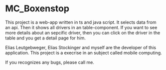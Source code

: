 # MC_Boxenstop
This project is a web-app written in ts and java script. It selects data from an api. Then it shows all drivers in an table-component. If you want to see more details about an sepcific driver, then you can click on the driver in the table and you get a detail page for him.

Elias Leutgebweger, Elias Stockinger and myself are the developer of this application.
This project is a execrise in an subject called mobile computing.

If you recognizes any bugs, please call me.
